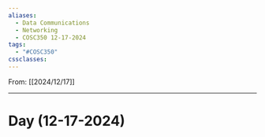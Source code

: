 ```yaml
---
aliases:
  - Data Communications
  - Networking
  - COSC350 12-17-2024
tags:
  - "#COSC350"
cssclasses:
---
```

From: [[2024/12/17]]

---
# Day  (12-17-2024)
